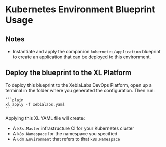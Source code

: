 # Kubernetes Environment Blueprint Usage

## Notes

* Instantiate and apply the companion `kubernetes/application` blueprint to create an application that can be deployed to this environment.

## Deploy the blueprint to the XL Platform

To deploy this blueprint to the XebiaLabs DevOps Platform, open up a terminal in the folder where you generated the configuration. Then run:

    ```plain
    xl apply -f xebialabs.yaml
    ```

Applying this XL YAML file will create:

* A `k8s.Master` infrastructure CI for your Kubernetes cluster
* A `k8s.Namespace` for the namespace you specified
* A `udm.Environment` that refers to that `k8s.Namespace`

